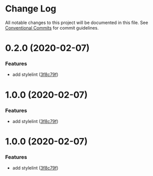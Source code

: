 # Change Log

All notable changes to this project will be documented in this file.
See [Conventional Commits](https://conventionalcommits.org) for commit guidelines.

# 0.2.0 (2020-02-07)


### Features

* add stylelint ([3f8c79f](https://github.com/JeanCHhhh/homies/tree/dev/packages/stylelint-config/commit/3f8c79f4130eb9a3aa3573647694c304a68f01cd))





# 1.0.0 (2020-02-07)


### Features

* add stylelint ([3f8c79f](https://github.com/JeanCHhhh/homies/tree/dev/packages/stylelint-config/commit/3f8c79f4130eb9a3aa3573647694c304a68f01cd))





# 1.0.0 (2020-02-07)


### Features

* add stylelint ([3f8c79f](https://github.com/JeanCHhhh/homies/tree/dev/packages/stylelint-config/commit/3f8c79f4130eb9a3aa3573647694c304a68f01cd))
